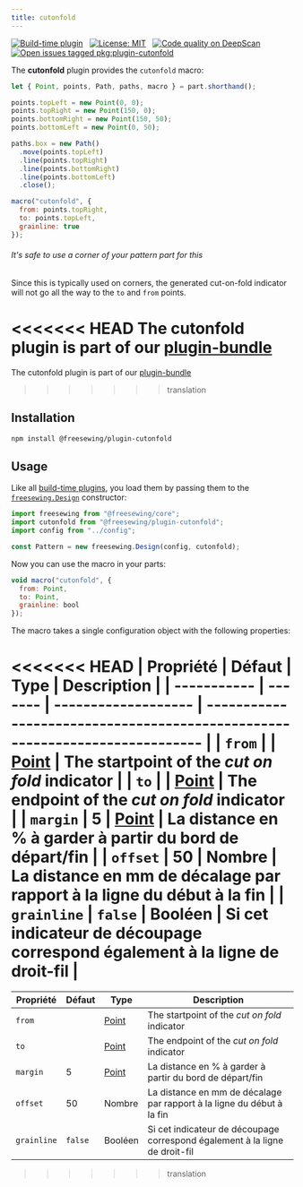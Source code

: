 ```yaml
---
title: cutonfold
---
```


[![Build-time plugin](https://img.shields.io/badge/Type-build--time-purple.svg)](/plugins) &nbsp; [![License: MIT](https://img.shields.io/npm/l/@freesewing/plugin-cutonfold.svg?label=License)](https://www.npmjs.com/package/@freesewing/plugin-cutonfold) &nbsp; [![Code quality on DeepScan](https://deepscan.io/api/teams/2114/projects/2993/branches/23256/badge/grade.svg)](https://deepscan.io/dashboard#view=project&tid=2114&pid=2993&bid=23256) &nbsp; [![Open issues tagged pkg:plugin-cutonfold](https://img.shields.io/github/issues/freesewing/freesewing/pkg:plugin-cutonfold.svg?label=Issues)](https://github.com/freesewing/freesewing/issues?q=is%3Aissue+is%3Aopen+label%3Apkg%3Aplugin-cutonfold)

The **cutonfold** plugin provides the `cutonfold` macro:

<Example part="plugin_cutonfold" caption="An example of the cutonfold macro" design={false} />

```js
let { Point, points, Path, paths, macro } = part.shorthand();

points.topLeft = new Point(0, 0);
points.topRight = new Point(150, 0);
points.bottomRight = new Point(150, 50);
points.bottomLeft = new Point(0, 50);

paths.box = new Path()
  .move(points.topLeft)
  .line(points.topRight)
  .line(points.bottomRight)
  .line(points.bottomLeft)
  .close();

macro("cutonfold", {
  from: points.topRight,
  to: points.topLeft,
  grainline: true
});
```

<Note>

###### It's safe to use a corner of your pattern part for this

Since this is typically used on corners, the generated cut-on-fold indicator 
will not go all the way to the `to` and `from` points.

</Note>

<Tip>

<<<<<<< HEAD
The cutonfold plugin is part of our [plugin-bundle](/reference/plugins/bundle)
=======
The cutonfold plugin is part of our [plugin-bundle](/reference/plugins/bundle/)
>>>>>>> translation

</Tip>

## Installation

```bash
npm install @freesewing/plugin-cutonfold
```

## Usage

Like all [build-time plugins](/guides/plugins/#build-time-plugins), you load them by passing them to the [`freesewing.Design`](/reference/api#design) constructor:

```js
import freesewing from "@freesewing/core";
import cutonfold from "@freesewing/plugin-cutonfold";
import config from "../config";

const Pattern = new freesewing.Design(config, cutonfold);
```

Now you can use the macro in your parts:

```js
void macro("cutonfold", {
  from: Point,
  to: Point,
  grainline: bool
});
```
The macro takes a single configuration object with the following properties:

<<<<<<< HEAD
| Propriété   | Défaut  | Type                | Description                                                                 |
| ----------- | ------- | ------------------- | --------------------------------------------------------------------------- |
| `from`      |         | [Point](/reference/api/point) | The startpoint of the *cut on fold* indicator                               |
| `to`        |         | [Point](/reference/api/point) | The endpoint of the *cut on fold* indicator                                 |
| `margin`    | 5       | [Point](/reference/api/point) | La distance en % à garder à partir du bord de départ/fin                    |
| `offset`    | 50      | Nombre              | La distance en mm de décalage par rapport à la ligne du début à la fin      |
| `grainline` | `false` | Booléen             | Si cet indicateur de découpage correspond également à la ligne de droit-fil |
=======
| Propriété   | Défaut  | Type                          | Description                                                                 |
| ----------- | ------- | ----------------------------- | --------------------------------------------------------------------------- |
| `from`      |         | [Point](/reference/api/point) | The startpoint of the *cut on fold* indicator                               |
| `to`        |         | [Point](/reference/api/point) | The endpoint of the *cut on fold* indicator                                 |
| `margin`    | 5       | [Point](/reference/api/point) | La distance en % à garder à partir du bord de départ/fin                    |
| `offset`    | 50      | Nombre                        | La distance en mm de décalage par rapport à la ligne du début à la fin      |
| `grainline` | `false` | Booléen                       | Si cet indicateur de découpage correspond également à la ligne de droit-fil |
>>>>>>> translation
